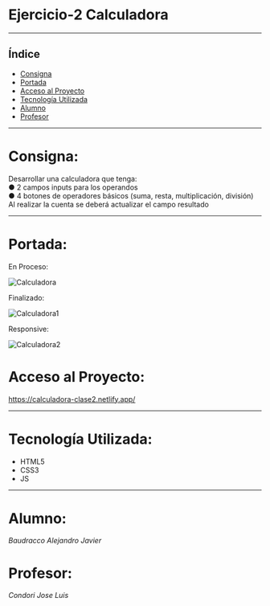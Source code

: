 # Ejercicio-2 Calculadora

<hr>

## Índice
* [Consigna](#Consigna)
* [Portada](#Portada)
* [Acceso al Proyecto](#Acceso-al-Proyecto)
* [Tecnología Utilizada](#Tecnologia-Utilizada)
* [Alumno](#Alumno)
* [Profesor](*Profesor)

<hr>

# Consigna:

Desarrollar una calculadora que tenga:<br>
● 2 campos inputs para los operandos<br>
● 4 botones de operadores básicos (suma, resta, multiplicación, división)<br>
Al realizar la cuenta se deberá actualizar el campo resultado

<hr>

# Portada:

En Proceso:

![Calculadora](https://github.com/BaudraccoA/Ejercicio-2-clase-2/assets/105230509/5ed3925a-267c-47b9-9ee5-8940ddc8bd7c)

Finalizado:

![Calculadora1](https://github.com/BaudraccoA/Ejercicio-2-clase-2/assets/105230509/c4983ccc-ac12-402e-af3b-712c21b59739)

Responsive:

![Calculadora2](https://github.com/BaudraccoA/Ejercicio-2-clase-2/assets/105230509/f18d7df2-1c6a-4e78-8eab-18bab14aec4c)



# Acceso al Proyecto:

https://calculadora-clase2.netlify.app/

<hr>

# Tecnología Utilizada:
* HTML5
* CSS3
* JS

<hr>

# Alumno:
<em>Baudracco Alejandro Javier</em>

# Profesor:
<em>Condori Jose Luis</em>

  
